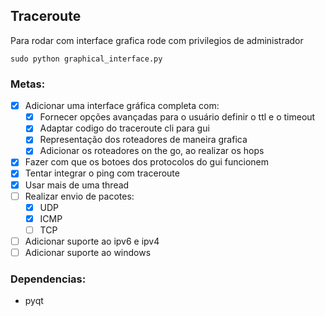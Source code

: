 ## Traceroute


Para rodar com interface grafica rode com privilegios de administrador

```
sudo python graphical_interface.py
```

### Metas:

- [x] Adicionar uma interface gráfica completa com:
  - [x] Fornecer opções avançadas para o usuário definir o ttl e o timeout
  - [x] Adaptar codigo do traceroute cli para gui
  - [x] Representação dos roteadores de maneira grafica
  - [x] Adicionar os roteadores on the go, ao realizar os hops
- [x] Fazer com que os botoes dos protocolos do gui funcionem
- [x] Tentar integrar o ping com traceroute
- [x] Usar mais de uma thread
- [ ] Realizar envio de pacotes:
  - [x] UDP
  - [x] ICMP
  - [ ] TCP
- [ ] Adicionar suporte ao ipv6 e ipv4
- [ ] Adicionar suporte ao windows
### Dependencias:

- pyqt

